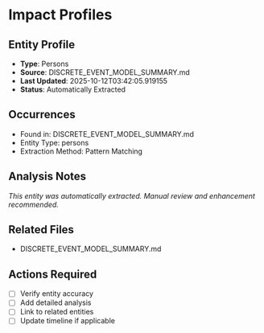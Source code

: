# Impact Profiles

## Entity Profile
- **Type**: Persons
- **Source**: DISCRETE_EVENT_MODEL_SUMMARY.md
- **Last Updated**: 2025-10-12T03:42:05.919155
- **Status**: Automatically Extracted

## Occurrences
- Found in: DISCRETE_EVENT_MODEL_SUMMARY.md
- Entity Type: persons
- Extraction Method: Pattern Matching

## Analysis Notes
*This entity was automatically extracted. Manual review and enhancement recommended.*

## Related Files
- DISCRETE_EVENT_MODEL_SUMMARY.md

## Actions Required
- [ ] Verify entity accuracy
- [ ] Add detailed analysis
- [ ] Link to related entities
- [ ] Update timeline if applicable
